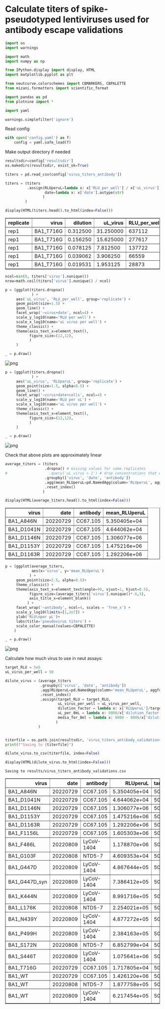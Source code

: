 # Calculate titers of spike-pseudotyped lentiviruses used for antibody escape validations


```python
import os
import warnings

import math
import numpy as np 

from IPython.display import display, HTML
import matplotlib.pyplot as plt

from neutcurve.colorschemes import CBMARKERS, CBPALETTE
from mizani.formatters import scientific_format

import pandas as pd
from plotnine import *

import yaml
```


```python
warnings.simplefilter('ignore')
```

Read config



```python
with open('config.yaml') as f:
    config = yaml.safe_load(f)
```

Make output directory if needed


```python
resultsdir=config['resultsdir']
os.makedirs(resultsdir, exist_ok=True)
```


```python
titers = pd.read_csv(config['virus_titers_antibody'])

titers = (titers
          .assign(RLUperuL=lambda x: x['RLU_per_well'] / x['uL_virus'],
                  date=lambda x: x['date'].astype(str)
                 )
         )

display(HTML(titers.head().to_html(index=False)))
```


<table border="1" class="dataframe">
  <thead>
    <tr style="text-align: right;">
      <th>replicate</th>
      <th>virus</th>
      <th>dilution</th>
      <th>uL_virus</th>
      <th>RLU_per_well</th>
      <th>date</th>
      <th>cells</th>
      <th>amphoB</th>
      <th>antibody</th>
      <th>RLUperuL</th>
    </tr>
  </thead>
  <tbody>
    <tr>
      <td>rep1</td>
      <td>BA1_T716G</td>
      <td>0.312500</td>
      <td>31.250000</td>
      <td>637112</td>
      <td>20220729</td>
      <td>293T_ACE2</td>
      <td>with_amphoB</td>
      <td>CC67.105</td>
      <td>20387.584</td>
    </tr>
    <tr>
      <td>rep1</td>
      <td>BA1_T716G</td>
      <td>0.156250</td>
      <td>15.625000</td>
      <td>277617</td>
      <td>20220729</td>
      <td>293T_ACE2</td>
      <td>with_amphoB</td>
      <td>CC67.105</td>
      <td>17767.488</td>
    </tr>
    <tr>
      <td>rep1</td>
      <td>BA1_T716G</td>
      <td>0.078125</td>
      <td>7.812500</td>
      <td>137722</td>
      <td>20220729</td>
      <td>293T_ACE2</td>
      <td>with_amphoB</td>
      <td>CC67.105</td>
      <td>17628.416</td>
    </tr>
    <tr>
      <td>rep1</td>
      <td>BA1_T716G</td>
      <td>0.039062</td>
      <td>3.906250</td>
      <td>66559</td>
      <td>20220729</td>
      <td>293T_ACE2</td>
      <td>with_amphoB</td>
      <td>CC67.105</td>
      <td>17039.104</td>
    </tr>
    <tr>
      <td>rep1</td>
      <td>BA1_T716G</td>
      <td>0.019531</td>
      <td>1.953125</td>
      <td>28873</td>
      <td>20220729</td>
      <td>293T_ACE2</td>
      <td>with_amphoB</td>
      <td>CC67.105</td>
      <td>14782.976</td>
    </tr>
  </tbody>
</table>



```python
ncol=min(8, titers['virus'].nunique())
nrow=math.ceil(titers['virus'].nunique() / ncol)

p = (ggplot(titers.dropna()
            ) +
     aes('uL_virus', 'RLU_per_well', group='replicate') +
     geom_point(size=1.5) +
     geom_line() +
     facet_wrap('~virus+date', ncol=4) +
     scale_y_log10(name='RLU per well') +
     scale_x_log10(name='uL virus per well') +
     theme_classic() +
     theme(axis_text_x=element_text(),
           figure_size=(12,12),
           )
     )

_ = p.draw()
```


    
![png](virus_titers_for_mAb_escape_files/virus_titers_for_mAb_escape_8_0.png)
    



```python
p = (ggplot(titers.dropna()
            ) +
     aes('uL_virus', 'RLUperuL', group='replicate') +
     geom_point(size=1.5, alpha=0.5) +
     geom_line() +
     facet_wrap('~virus+date+cells', ncol=4) +
     scale_y_log10(name='RLU per uL') +
     scale_x_log10(name='uL virus per well') +
     theme_classic() +
     theme(axis_text_x=element_text(),
           figure_size=(12,12),
           ) 
     )

_ = p.draw()
```


    
![png](virus_titers_for_mAb_escape_files/virus_titers_for_mAb_escape_9_0.png)
    


Check that above plots are approximately linear 


```python
average_titers = (titers
                  .dropna() # missing values for some replicates
#                   .query('uL_virus > 1') # drop concentrations that would not be linear
                  .groupby(['virus', 'date', 'antibody'])
                  .agg(mean_RLUperuL=pd.NamedAgg(column='RLUperuL', aggfunc=np.mean))
                  .reset_index()
                 )

display(HTML(average_titers.head().to_html(index=False)))
```


<table border="1" class="dataframe">
  <thead>
    <tr style="text-align: right;">
      <th>virus</th>
      <th>date</th>
      <th>antibody</th>
      <th>mean_RLUperuL</th>
    </tr>
  </thead>
  <tbody>
    <tr>
      <td>BA1_A846N</td>
      <td>20220729</td>
      <td>CC67.105</td>
      <td>5.350405e+04</td>
    </tr>
    <tr>
      <td>BA1_D1041N</td>
      <td>20220729</td>
      <td>CC67.105</td>
      <td>4.644062e+04</td>
    </tr>
    <tr>
      <td>BA1_D1146N</td>
      <td>20220729</td>
      <td>CC67.105</td>
      <td>1.306077e+06</td>
    </tr>
    <tr>
      <td>BA1_D1153Y</td>
      <td>20220729</td>
      <td>CC67.105</td>
      <td>1.475216e+06</td>
    </tr>
    <tr>
      <td>BA1_D1163R</td>
      <td>20220729</td>
      <td>CC67.105</td>
      <td>1.292206e+06</td>
    </tr>
  </tbody>
</table>



```python
p = (ggplot(average_titers, 
            aes(x='virus', y='mean_RLUperuL')
           ) +
     geom_point(size=2.5, alpha=0.5)+
     theme_classic() +
     theme(axis_text_x=element_text(angle=90, vjust=1, hjust=0.5),
           figure_size=(average_titers['virus'].nunique()*.6,3),
           axis_title_x=element_blank()
          ) +
     facet_wrap('~antibody', ncol=4, scales = 'free_x') +
     scale_y_log10(limits=[1,2e7]) +
     ylab('RLU\nper µL')+
     labs(title='pseudovirus titers') +
     scale_color_manual(values=CBPALETTE)
    )

_ = p.draw()
```


    
![png](virus_titers_for_mAb_escape_files/virus_titers_for_mAb_escape_12_0.png)
    


Calculate how much virus to use in neut assays:


```python
target_RLU = 5e5
uL_virus_per_well = 50

dilute_virus = (average_titers
                .groupby(['virus', 'date', 'antibody'])
                .agg(RLUperuL=pd.NamedAgg(column='mean_RLUperuL', aggfunc=np.mean))
                .reset_index()
                .assign(target_RLU = target_RLU,
                        uL_virus_per_well = uL_virus_per_well,
                        dilution_factor = lambda x: x['RLUperuL']/target_RLU*uL_virus_per_well,
                        uL_per_8mL = lambda x: 8000/x['dilution_factor'],
                        media_for_8ml = lambda x: 8000 - 8000/x['dilution_factor']
                       )
               )


titerfile = os.path.join(resultsdir, 'virus_titers_antibody_validations.csv')
print(f"Saving to {titerfile}")

dilute_virus.to_csv(titerfile, index=False)

display(HTML(dilute_virus.to_html(index=False)))
```

    Saving to results/virus_titers_antibody_validations.csv



<table border="1" class="dataframe">
  <thead>
    <tr style="text-align: right;">
      <th>virus</th>
      <th>date</th>
      <th>antibody</th>
      <th>RLUperuL</th>
      <th>target_RLU</th>
      <th>uL_virus_per_well</th>
      <th>dilution_factor</th>
      <th>uL_per_8mL</th>
      <th>media_for_8ml</th>
    </tr>
  </thead>
  <tbody>
    <tr>
      <td>BA1_A846N</td>
      <td>20220729</td>
      <td>CC67.105</td>
      <td>5.350405e+04</td>
      <td>500000.0</td>
      <td>50</td>
      <td>5.350405</td>
      <td>1495.213970</td>
      <td>6504.786030</td>
    </tr>
    <tr>
      <td>BA1_D1041N</td>
      <td>20220729</td>
      <td>CC67.105</td>
      <td>4.644062e+04</td>
      <td>500000.0</td>
      <td>50</td>
      <td>4.644062</td>
      <td>1722.629887</td>
      <td>6277.370113</td>
    </tr>
    <tr>
      <td>BA1_D1146N</td>
      <td>20220729</td>
      <td>CC67.105</td>
      <td>1.306077e+06</td>
      <td>500000.0</td>
      <td>50</td>
      <td>130.607739</td>
      <td>61.252113</td>
      <td>7938.747887</td>
    </tr>
    <tr>
      <td>BA1_D1153Y</td>
      <td>20220729</td>
      <td>CC67.105</td>
      <td>1.475216e+06</td>
      <td>500000.0</td>
      <td>50</td>
      <td>147.521552</td>
      <td>54.229364</td>
      <td>7945.770636</td>
    </tr>
    <tr>
      <td>BA1_D1163R</td>
      <td>20220729</td>
      <td>CC67.105</td>
      <td>1.292206e+06</td>
      <td>500000.0</td>
      <td>50</td>
      <td>129.220589</td>
      <td>61.909639</td>
      <td>7938.090361</td>
    </tr>
    <tr>
      <td>BA1_F1156L</td>
      <td>20220729</td>
      <td>CC67.105</td>
      <td>1.605303e+06</td>
      <td>500000.0</td>
      <td>50</td>
      <td>160.530289</td>
      <td>49.834832</td>
      <td>7950.165168</td>
    </tr>
    <tr>
      <td>BA1_F486L</td>
      <td>20220809</td>
      <td>LyCoV-1404</td>
      <td>1.178870e+06</td>
      <td>500000.0</td>
      <td>50</td>
      <td>117.886974</td>
      <td>67.861611</td>
      <td>7932.138389</td>
    </tr>
    <tr>
      <td>BA1_G103F</td>
      <td>20220808</td>
      <td>NTD5-7</td>
      <td>4.609353e+04</td>
      <td>500000.0</td>
      <td>50</td>
      <td>4.609353</td>
      <td>1735.601504</td>
      <td>6264.398496</td>
    </tr>
    <tr>
      <td>BA1_G447D</td>
      <td>20220809</td>
      <td>LyCoV-1404</td>
      <td>4.867644e+05</td>
      <td>500000.0</td>
      <td>50</td>
      <td>48.676435</td>
      <td>164.350572</td>
      <td>7835.649428</td>
    </tr>
    <tr>
      <td>BA1_G447D_syn</td>
      <td>20220809</td>
      <td>LyCoV-1404</td>
      <td>7.386412e+05</td>
      <td>500000.0</td>
      <td>50</td>
      <td>73.864116</td>
      <td>108.306989</td>
      <td>7891.693011</td>
    </tr>
    <tr>
      <td>BA1_K444N</td>
      <td>20220809</td>
      <td>LyCoV-1404</td>
      <td>8.991716e+05</td>
      <td>500000.0</td>
      <td>50</td>
      <td>89.917163</td>
      <td>88.970778</td>
      <td>7911.029222</td>
    </tr>
    <tr>
      <td>BA1_L176K</td>
      <td>20220808</td>
      <td>NTD5-7</td>
      <td>2.254021e+05</td>
      <td>500000.0</td>
      <td>50</td>
      <td>22.540215</td>
      <td>354.921193</td>
      <td>7645.078807</td>
    </tr>
    <tr>
      <td>BA1_N439Y</td>
      <td>20220809</td>
      <td>LyCoV-1404</td>
      <td>4.877272e+05</td>
      <td>500000.0</td>
      <td>50</td>
      <td>48.772724</td>
      <td>164.026106</td>
      <td>7835.973894</td>
    </tr>
    <tr>
      <td>BA1_P499H</td>
      <td>20220809</td>
      <td>LyCoV-1404</td>
      <td>2.384163e+05</td>
      <td>500000.0</td>
      <td>50</td>
      <td>23.841632</td>
      <td>335.547495</td>
      <td>7664.452505</td>
    </tr>
    <tr>
      <td>BA1_S172N</td>
      <td>20220808</td>
      <td>NTD5-7</td>
      <td>6.852799e+04</td>
      <td>500000.0</td>
      <td>50</td>
      <td>6.852799</td>
      <td>1167.406194</td>
      <td>6832.593806</td>
    </tr>
    <tr>
      <td>BA1_S446T</td>
      <td>20220809</td>
      <td>LyCoV-1404</td>
      <td>1.075641e+06</td>
      <td>500000.0</td>
      <td>50</td>
      <td>107.564102</td>
      <td>74.374255</td>
      <td>7925.625745</td>
    </tr>
    <tr>
      <td>BA1_T716G</td>
      <td>20220729</td>
      <td>CC67.105</td>
      <td>1.717805e+04</td>
      <td>500000.0</td>
      <td>50</td>
      <td>1.717805</td>
      <td>4657.104932</td>
      <td>3342.895068</td>
    </tr>
    <tr>
      <td>BA1_WT</td>
      <td>20220729</td>
      <td>CC67.105</td>
      <td>1.426120e+06</td>
      <td>500000.0</td>
      <td>50</td>
      <td>142.612012</td>
      <td>56.096257</td>
      <td>7943.903743</td>
    </tr>
    <tr>
      <td>BA1_WT</td>
      <td>20220808</td>
      <td>NTD5-7</td>
      <td>1.877758e+05</td>
      <td>500000.0</td>
      <td>50</td>
      <td>18.777582</td>
      <td>426.039954</td>
      <td>7573.960046</td>
    </tr>
    <tr>
      <td>BA1_WT</td>
      <td>20220809</td>
      <td>LyCoV-1404</td>
      <td>6.217454e+05</td>
      <td>500000.0</td>
      <td>50</td>
      <td>62.174537</td>
      <td>128.670037</td>
      <td>7871.329963</td>
    </tr>
  </tbody>
</table>



```python

```
